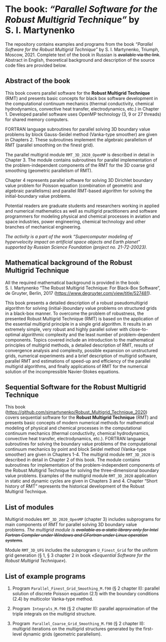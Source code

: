 # The book: *“Parallel Software for the Robust Multigrid Technique”* by S.&nbsp;I.&nbsp;Martynenko

The repository contains examples and programs from the book *“Parallel Software for the Robust Multigrid Technique”* by S.&nbsp;I.&nbsp;Martynenko, Triumph, Moscow, 2021. Complete text of the book in Russian is ~~available via the link~~. Abstract in English, theoretical background and description of the source code files are provided below.

## Abstract of the book

This book covers parallel software for the __Robust Multigrid Technique__ (RMT) and presents basic concepts for black box software development in the computational continuum mechanics (thermal conductivity, chemical hydrodynamics, convective heat transfer, electrodynamics, etc.) in Chapter 1. Developed parallel software uses OpenMP technology (3, 9 or 27 threads) for shared memory computers. 

FORTRAN language subroutines for parallel solving 3D boundary value problems by block Gauss-Seidel method (Vanka-type smoother) are given in Chapters 2. These subroutines implement the algebraic parallelism of RMT (parallel smoothing on the finest grid).

The parallel multigrid module `RMT_3D_2020_OpenMP` is described in detail in Chapter 3. The module contains subroutines for parallel implementation of the problem-independent components of the RMT for the 3D coarse grid smoothing (geometric parallelism of RMT). 

Chapter 4 represents parallel software for solving 3D Dirichlet boundary value problem for Poisson equation (combination of geometric and algebraic parallelisms) and parallel RMT-based algorithm for solving the initial-boundary value problems.

Potential readers are graduate students and researchers working in applied and numerical mathematics as well as multigrid practitioners and software programmers for modeling physical and chemical processes in aviation and space industries, power engineering, chemical technology and other branches of mechanical engineering.

*The activity is a part of the work “Supercomputer modeling of hypervelocity impact on artificial space objects and Earth planet” supported by Russian Science Foundation (project no. 21-72-20023).*

## Mathematical background of the Robust Multigrid Technique

All the required mathematical background is provided in the book: S. I. Martynenko “The Robust Multigrid Technique: For Black-Box Software”, de Gruyter, Berlin, 2017 (https://www.degruyter.com/view/title/527481).

This book presents a detailed description of a robust pseudomultigrid algorithm for solving (initial-)boundary value problems on structured grids in a black-box manner. To overcome the problem of robustness, the presented Robust Multigrid Technique (RMT) is based on the application of the essential multigrid principle in a single grid algorithm. It results in an extremely simple, very robust and highly parallel solver with close-to-optimal algorithmic complexity and the least number of problem-dependent components. Topics covered include an introduction to the mathematical principles of multigrid methods, a detailed description of RMT, results of convergence analysis and complexity, possible expansion on unstructured grids, numerical experiments and a brief description of multigrid software, parallel RMT and estimations of speed-up and efficiency of the parallel multigrid algorithms, and finally applications of RMT for the numerical solution of the incompressible Navier-Stokes equations.

## Sequential Software for the Robust Multigrid Technique

This book (https://github.com/simartynenko/Robust_Multigrid_Technique_2020) covers sequential software for the __Robust Multigrid Technique__ (RMT) and presents basic concepts of modern numerical methods for mathematical modeling of physical and chemical processes in the computational continuum mechanics (thermal conductivity, chemical hydrodynamics, convective heat transfer, electrodynamics, etc.). FORTRAN language subroutines for solving the boundary value problems of the computational continuum mechanics by point and block Seidel method (Vanka-type smoother) are given in Chapters 1-4. The multigrid module `RMT_3D_2020` is described in detail in Chapter 2 of this book. The module contains subroutines for implementation of the problem-independent components of the Robust Multigrid Technique for solving the three-dimensional boundary value problems. Examples of the multigrid module `RMT_3D_2020` application in static and dynamic cycles are given in Chapters 3 and 4. Chapter “Short history of RMT” represents the historical development of the Robust Multigrid Technique.

## List of modules

Multigrid modules `RMT_3D_2020_OpenMP` (chapter 3) includes subprograms for main components of RMT for parallel solving 3D boundary value problems. *The multigrid module is ~~available as a static library only for Intel Fortran Compiler under Windows and GFortran under Linux operation systems~~.*

Module `RMT_3D_UFG` includes the subprogram `U_Finest_Grid` for the uniform grid generation (§ 1, § 3 chapter 2 in book *«Sequential Software for the Robust Multigrid Technique»*).

## List of example programs

1. Program `Parallel_Finest_Grid_Smoothing_M.f90` (§ 2 chapter II): parallel solution of discrete Poisson equation (2.1) with the boundary conditions (2.4) by multicolor Vanka-type method. 

1. Program  `Integrals_M.f90` (§ 2 chapter II): parallel approximation of the triple integrals on the multigrid structure. 

1. Program  `Parallel_Coarse_Grid_Smoothing_M.f90` (§ 2 chapter II): multigrid iterations on the multigrid structures generated by the first-level dynamic grids (geometric parallelism).
